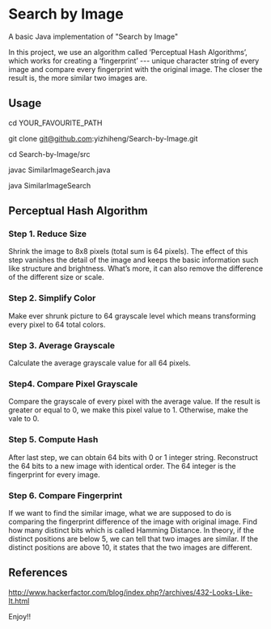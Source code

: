 # Search by Image
A basic Java implementation of "Search by Image"

In this project, we use an algorithm called ‘Perceptual Hash Algorithms’, which works for creating a ‘fingerprint’ --- unique character string of every image and compare every fingerprint with the original image. The closer the result is, the more similar two images are.

## Usage
cd YOUR_FAVOURITE_PATH

git clone git@github.com:yizhiheng/Search-by-Image.git

cd Search-by-Image/src

javac SimilarImageSearch.java

java SimilarImageSearch


## Perceptual Hash Algorithm
### Step 1. Reduce Size
Shrink the image to 8x8 pixels (total sum is 64 pixels). The effect of this step vanishes the detail of the image and keeps the basic information such like structure and brightness. What’s more, it can also remove the difference of the different size or scale.
### Step 2. Simplify Color
Make ever shrunk picture to 64 grayscale level which means transforming every pixel to 64 total colors.
### Step 3. Average Grayscale
Calculate the average grayscale value for all 64 pixels.
### Step4. Compare Pixel Grayscale
Compare the grayscale of every pixel with the average value. If the result is greater or equal to 0, we make this pixel value to 1. Otherwise, make the vale to 0.
### Step 5. Compute Hash
After last step, we can obtain 64 bits with 0 or 1 integer string. Reconstruct the 64 bits to a new image with identical order. The 64 integer is the fingerprint for every image.
### Step 6. Compare Fingerprint
If we want to find the similar image, what we are supposed to do is comparing the fingerprint difference of the image with original image. Find how many distinct bits which is called Hamming Distance. In theory, if the distinct positions are below 5, we can tell that two images are similar. If the distinct positions are above 10, it states that the two images are different.

## References
http://www.hackerfactor.com/blog/index.php?/archives/432-Looks-Like-It.html

Enjoy!!
